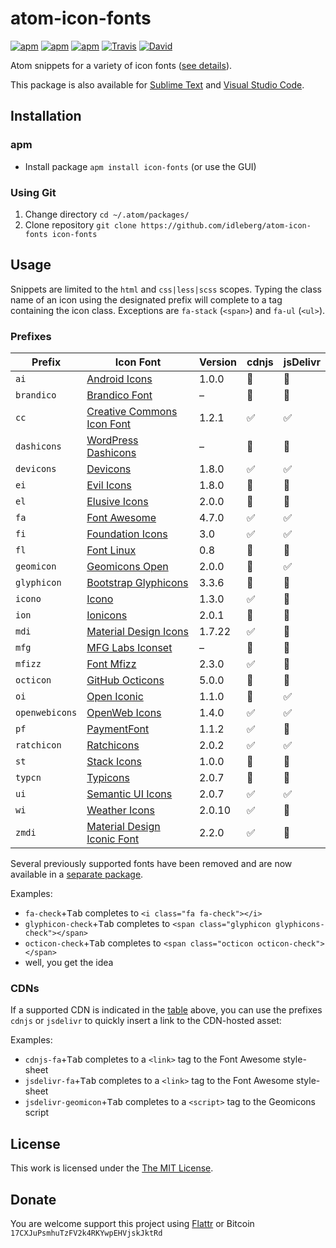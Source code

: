 # atom-icon-fonts

[![apm](https://img.shields.io/apm/l/icon-fonts.svg?style=flat-square)](https://atom.io/packages/icon-fonts)
[![apm](https://img.shields.io/apm/v/icon-fonts.svg?style=flat-square)](https://atom.io/packages/icon-fonts)
[![apm](https://img.shields.io/apm/dm/icon-fonts.svg?style=flat-square)](https://atom.io/packages/icon-fonts)
[![Travis](https://img.shields.io/travis/idleberg/atom-icon-fonts.svg?style=flat-square)](https://travis-ci.org/idleberg/atom-icon-fonts)
[![David](https://img.shields.io/david/dev/idleberg/atom-icon-fonts.svg?style=flat-square)](https://david-dm.org/idleberg/atom-icon-fonts?type=dev)

Atom snippets for a variety of icon fonts ([see details](https://github.com/idleberg/atom-icon-fonts#prefixes)).

This package is also available for [Sublime Text](https://github.com/idleberg/sublime-icon-fonts) and [Visual Studio Code](https://github.com/idleberg/vscode-icon-fonts).

## Installation

### apm

* Install package `apm install icon-fonts` (or use the GUI)

### Using Git

1. Change directory `cd ~/.atom/packages/`
2. Clone repository `git clone https://github.com/idleberg/atom-icon-fonts icon-fonts`

## Usage

Snippets are limited to the `html` and `css|less|scss` scopes. Typing the class name of an icon using the designated prefix will complete to a tag containing the icon class. Exceptions are `fa-stack` (`<span>`) and `fa-ul` (`<ul>`).

### Prefixes

Prefix         | Icon Font                           | Version | cdnjs | jsDelivr
---------------|-------------------------------------|---------|-------|---------
`ai`           | [Android Icons][ai]                 | 1.0.0   | 🚫    | 🚫
`brandico`     | [Brandico Font][brandico]           | –       | 🚫    | 🚫
`cc`           | [Creative Commons Icon Font][cc]    | 1.2.1   | ✅    | ✅
`dashicons`    | [WordPress Dashicons][dashicons]    | –       | 🚫    | 🚫
`devicons`     | [Devicons][devicons]                | 1.8.0   | ✅    | ✅
`ei`           | [Evil Icons][ei]                    | 1.8.0   | 🚫    | 🚫
`el`           | [Elusive Icons][el]                 | 2.0.0   | 🚫    | 🚫
`fa`           | [Font Awesome][fa]                  | 4.7.0   | ✅    | ✅
`fi`           | [Foundation Icons][fi]              | 3.0     | ✅    | ✅
`fl`           | [Font Linux][fl]                    | 0.8     | 🚫    | 🚫
`geomicon`     | [Geomicons Open][geomicon]          | 2.0.0   | 🚫    | ✅
`glyphicon`    | [Bootstrap Glyphicons][glyphicon]   | 3.3.6   | 🚫    | 🚫
`icono`        | [Icono][icono]                      | 1.3.0   | ✅    | 🚫
`ion`          | [Ionicons][ion]                     | 2.0.1   | 🚫    | 🚫
`mdi`          | [Material Design Icons][mdi]        | 1.7.22  | ✅    | 🚫
`mfg`          | [MFG Labs Iconset][mfg]             | –       | 🚫    | 🚫
`mfizz`        | [Font Mfizz][mfizz]                 | 2.3.0   | ✅    | 🚫
`octicon`      | [GitHub Octicons][octicon]          | 5.0.0   | 🚫    | 🚫
`oi`           | [Open Iconic][oi]                   | 1.1.0   | 🚫    | ✅
`openwebicons` | [OpenWeb Icons][openwebicons]       | 1.4.0   | ✅    | ✅
`pf`           | [PaymentFont][pf]                   | 1.1.2   | ✅    | 🚫
`ratchicon`    | [Ratchicons][ratchicon]             | 2.0.2   | ✅    | ✅
`st`           | [Stack Icons][st]                   | 1.0.0   | 🚫    | 🚫
`typcn`        | [Typicons][typcn]                   | 2.0.7   | 🚫    | 🚫
`ui`           | [Semantic UI Icons][ui]             | 2.0.7   | ✅    | ✅
`wi`           | [Weather Icons][wi]                 | 2.0.10  | ✅    | 🚫
`zmdi`         | [Material Design Iconic Font][zmdi] | 2.2.0   | ✅    | 🚫

Several previously supported fonts have been removed and are now available in a [separate package](https://github.com/idleberg/atom-icon-fonts-legacy).

Examples:

* `fa-check`+<kbd>Tab</kbd> completes to `<i class="fa fa-check"></i>`
* `glyphicon-check`+<kbd>Tab</kbd> completes to `<span class="glyphicon glyphicons-check"></span>`
* `octicon-check`+<kbd>Tab</kbd> completes to `<span class="octicon octicon-check"></span>`
* well, you get the idea

### CDNs

If a supported CDN is indicated in the [table](#prefixes) above, you can use the prefixes `cdnjs` or `jsdelivr` to quickly insert a link to the CDN-hosted asset:

Examples:

* `cdnjs-fa`+<kbd>Tab</kbd> completes to a `<link>` tag to the Font Awesome style-sheet
* `jsdelivr-fa`+<kbd>Tab</kbd> completes to a `<link>` tag to the Font Awesome style-sheet
* `jsdelivr-geomicon`+<kbd>Tab</kbd> completes to a `<script>` tag to the Geomicons script

## License

This work is licensed under the [The MIT License](LICENSE.md).

## Donate

You are welcome support this project using [Flattr](https://flattr.com/submit/auto?user_id=idleberg&url=https://github.com/idleberg/atom-icon-fonts) or Bitcoin `17CXJuPsmhuTzFV2k4RKYwpEHVjskJktRd`

[ai]: http://www.androidicons.com
[brandico]: https://github.com/fontello/brandico.font
[cc]: https://github.com/cc-icons/cc-icons
[dashicons]: https://github.com/WordPress/dashicons
[devicons]: https://github.com/vorillaz/devicons
[ei]: https://github.com/outpunk/evil-icons
[el]: https://github.com/reduxframework/Elusive-Icons
[fa]: https://github.com/FortAwesome/Font-Awesome
[fi]: http://zurb.com/playground/foundation-icons
[fl]: https://github.com/Lukas-W/font-linux
[geomicon]: https://github.com/jxnblk/geomicons-open
[glyphicon]: https://getbootstrap.com/components/#glyphicons
[icono]: https://github.com/saeedalipoor/icono
[ion]: https://github.com/driftyco/ionicons
[line]: http://www.elegantthemes.com/blog/resources/how-to-use-and-embed-an-icon-font-on-your-website
[mdi]: https://github.com/Templarian/MaterialDesign-Webfont
[mfg]: https://github.com/MfgLabs/mfglabs-iconset
[mfizz]: https://github.com/fizzed/font-mfizz
[octicon]: https://github.com/github/octicons
[oi]: https://github.com/iconic/open-iconic
[openwebicons]: https://github.com/pfefferle/openwebicons
[pf]: https://github.com/vendocrat/PaymentFont
[ratchicon]: http://goratchet.com/components/#ratchicons
[st]: https://github.com/parkerbennett/stackicons
[typcn]: https://github.com/stephenhutchings/typicons.font
[ui]: http://semantic-ui.com/elements/icon.html
[wi]: https://github.com/erikflowers/weather-icons
[zmdi]: https://github.com/zavoloklom/material-design-iconic-font
